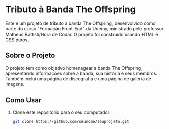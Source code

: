 # Tributo à Banda The Offspring

Este é um projeto de tributo à banda The Offspring, desenvolvido como parte do curso "Formação Front-End" da Udemy, ministrado pelo professor Matheus Battisti/Hora de Codar. O projeto foi construído usando HTML e CSS puros.

## Sobre o Projeto

O projeto tem como objetivo homenagear a banda The Offspring, apresentando informações sobre a banda, sua história e seus membros. Também inclui uma página de discografia e uma página de galeria de imagens.

## Como Usar

1. Clone este repositório para o seu computador:

   ```bash
   git clone https://github.com/seunome/seuprojeto.git
